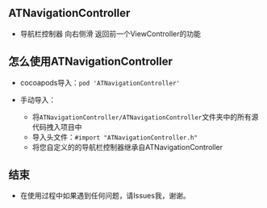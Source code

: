 ## ATNavigationController

 * 导航栏控制器  向右侧滑 返回前一个ViewController的功能

## 怎么使用ATNavigationController

* cocoapods导入：`pod 'ATNavigationController'`

* 手动导入：
    * 将`ATNavigationController/ATNavigationController`文件夹中的所有源代码拽入项目中
    * 导入头文件：`#import "ATNavigationController.h"`
    * 将您自定义的的导航栏控制器继承自ATNavigationController
    
## 结束

* 在使用过程中如果遇到任何问题，请Issues我，谢谢。

